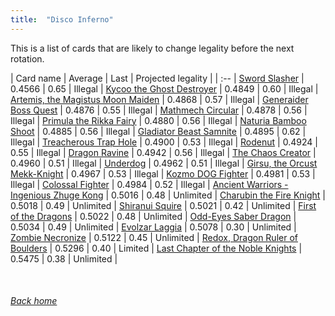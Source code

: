 ```yaml
---
title:  "Disco Inferno"
---
```


This is a list of cards that are likely to change legality before the next rotation.

| Card name | Average | Last | Projected legality |
| :-- |
[Sword Slasher](https://db.ygoprodeck.com/card/?search=Sword%20Slasher) | 0.4566 | 0.65 | Illegal |
[Kycoo the Ghost Destroyer](https://db.ygoprodeck.com/card/?search=Kycoo%20the%20Ghost%20Destroyer) | 0.4849 | 0.60 | Illegal |
[Artemis, the Magistus Moon Maiden](https://db.ygoprodeck.com/card/?search=Artemis,%20the%20Magistus%20Moon%20Maiden) | 0.4868 | 0.57 | Illegal |
[Generaider Boss Quest](https://db.ygoprodeck.com/card/?search=Generaider%20Boss%20Quest) | 0.4876 | 0.55 | Illegal |
[Mathmech Circular](https://db.ygoprodeck.com/card/?search=Mathmech%20Circular) | 0.4878 | 0.56 | Illegal |
[Primula the Rikka Fairy](https://db.ygoprodeck.com/card/?search=Primula%20the%20Rikka%20Fairy) | 0.4880 | 0.56 | Illegal |
[Naturia Bamboo Shoot](https://db.ygoprodeck.com/card/?search=Naturia%20Bamboo%20Shoot) | 0.4885 | 0.56 | Illegal |
[Gladiator Beast Samnite](https://db.ygoprodeck.com/card/?search=Gladiator%20Beast%20Samnite) | 0.4895 | 0.62 | Illegal |
[Treacherous Trap Hole](https://db.ygoprodeck.com/card/?search=Treacherous%20Trap%20Hole) | 0.4900 | 0.53 | Illegal |
[Rodenut](https://db.ygoprodeck.com/card/?search=Rodenut) | 0.4924 | 0.55 | Illegal |
[Dragon Ravine](https://db.ygoprodeck.com/card/?search=Dragon%20Ravine) | 0.4942 | 0.56 | Illegal |
[The Chaos Creator](https://db.ygoprodeck.com/card/?search=The%20Chaos%20Creator) | 0.4960 | 0.51 | Illegal |
[Underdog](https://db.ygoprodeck.com/card/?search=Underdog) | 0.4962 | 0.51 | Illegal |
[Girsu, the Orcust Mekk-Knight](https://db.ygoprodeck.com/card/?search=Girsu,%20the%20Orcust%20Mekk-Knight) | 0.4967 | 0.53 | Illegal |
[Kozmo DOG Fighter](https://db.ygoprodeck.com/card/?search=Kozmo%20DOG%20Fighter) | 0.4981 | 0.53 | Illegal |
[Colossal Fighter](https://db.ygoprodeck.com/card/?search=Colossal%20Fighter) | 0.4984 | 0.52 | Illegal |
[Ancient Warriors - Ingenious Zhuge Kong](https://db.ygoprodeck.com/card/?search=Ancient%20Warriors%20-%20Ingenious%20Zhuge%20Kong) | 0.5016 | 0.48 | Unlimited |
[Charubin the Fire Knight](https://db.ygoprodeck.com/card/?search=Charubin%20the%20Fire%20Knight) | 0.5018 | 0.49 | Unlimited |
[Shiranui Squire](https://db.ygoprodeck.com/card/?search=Shiranui%20Squire) | 0.5021 | 0.42 | Unlimited |
[First of the Dragons](https://db.ygoprodeck.com/card/?search=First%20of%20the%20Dragons) | 0.5022 | 0.48 | Unlimited |
[Odd-Eyes Saber Dragon](https://db.ygoprodeck.com/card/?search=Odd-Eyes%20Saber%20Dragon) | 0.5034 | 0.49 | Unlimited |
[Evolzar Laggia](https://db.ygoprodeck.com/card/?search=Evolzar%20Laggia) | 0.5078 | 0.30 | Unlimited |
[Zombie Necronize](https://db.ygoprodeck.com/card/?search=Zombie%20Necronize) | 0.5122 | 0.45 | Unlimited |
[Redox, Dragon Ruler of Boulders](https://db.ygoprodeck.com/card/?search=Redox,%20Dragon%20Ruler%20of%20Boulders) | 0.5296 | 0.40 | Limited |
[Last Chapter of the Noble Knights](https://db.ygoprodeck.com/card/?search=Last%20Chapter%20of%20the%20Noble%20Knights) | 0.5475 | 0.38 | Unlimited |

<br>

###### [Back home](index)
